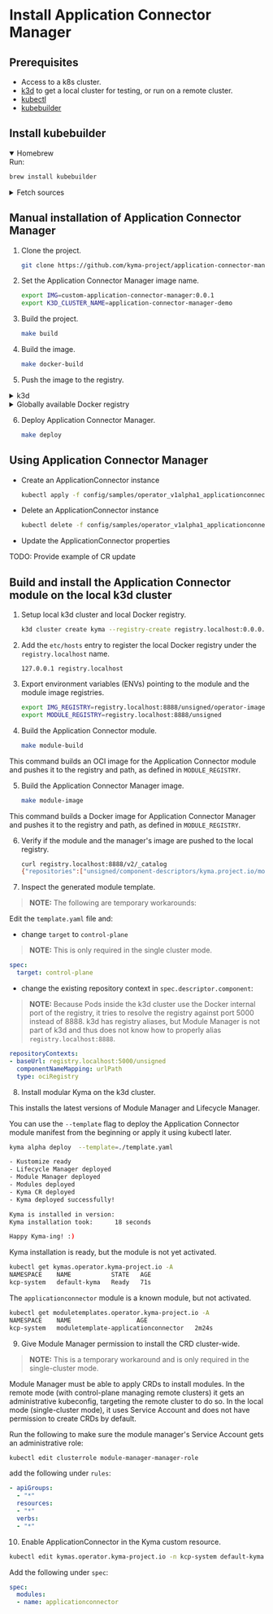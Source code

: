 # Install Application Connector Manager

## Prerequisites

- Access to a k8s cluster.
- [k3d](https://k3d.io) to get a local cluster for testing, or run on a remote cluster.
- [kubectl](https://kubernetes.io/docs/tasks/tools/)
- [kubebuilder](https://book.kubebuilder.io/)

## Install kubebuilder

<div tabs name="Install kubebuilder" group="kubebuilder">
  <details open>
  <summary label="Homebrew">
  Homebrew
  </summary>
Run:

   ```bash
   brew install kubebuilder
   ```
  </details>
  <details>
  <summary label="kubectl">
  Fetch sources
  </summary>

Run:

   ```bash
   curl -L -o kubebuilder https://go.kubebuilder.io/dl/latest/$(go env GOOS)/$(go env GOARCH)
   chmod +x kubebuilder && mv kubebuilder /usr/local/bin/
   ```
  </details>
</div>

## Manual installation of Application Connector Manager

1. Clone the project.

   ```bash
   git clone https://github.com/kyma-project/application-connector-manager.git && cd application-connector-manager/
   ```

2. Set the Application Connector Manager image name.

   ```bash
   export IMG=custom-application-connector-manager:0.0.1
   export K3D_CLUSTER_NAME=application-connector-manager-demo
   ```

3. Build the project.

   ```bash
   make build
   ```

4. Build the image.

   ```bash
   make docker-build
   ```

5. Push the image to the registry.

<div tabs name="Push image" group="application-connector-installation">
  <details>
  <summary label="k3d">
  k3d
  </summary>

   ```bash
   k3d image import $IMG -c $K3D_CLUSTER_NAME
   ```
  </details>
  <details>
  <summary label="Docker registry">
  Globally available Docker registry
  </summary>

   ```bash
   make docker-push
   ```

  </details>
</div>

6. Deploy Application Connector Manager.

   ```bash
   make deploy
   ```

## Using Application Connector Manager

- Create an ApplicationConnector instance

   ```bash
   kubectl apply -f config/samples/operator_v1alpha1_applicationconnector.yaml
   ```

- Delete an ApplicationConnector instance

   ```bash
   kubectl delete -f config/samples/operator_v1alpha1_applicationconnector.yaml
   ```

- Update the ApplicationConnector properties

TODO: Provide example of CR update

## Build and install the Application Connector module on the local k3d cluster

1. Setup local k3d cluster and local Docker registry.

   ```bash
   k3d cluster create kyma --registry-create registry.localhost:0.0.0.0:5001
   ```
2. Add the `etc/hosts` entry to register the local Docker registry under the `registry.localhost` name.

   ```
   127.0.0.1 registry.localhost
   ```

3. Export environment variables (ENVs) pointing to the module and the module image registries.

   ```bash
   export IMG_REGISTRY=registry.localhost:8888/unsigned/operator-images
   export MODULE_REGISTRY=registry.localhost:8888/unsigned
   ```

4. Build the Application Connector module.
   
   ```bash
   make module-build
   ```

This command builds an OCI image for the Application Connector module and pushes it to the registry and path, as defined in `MODULE_REGISTRY`.

5. Build the Application Connector Manager image.
   
   ```bash
   make module-image
   ```

This command builds a Docker image for Application Connector Manager and pushes it to the registry and path, as defined in `MODULE_REGISTRY`.

6. Verify if the module and the manager's image are pushed to the local registry.

   ```bash
   curl registry.localhost:8888/v2/_catalog
   {"repositories":["unsigned/component-descriptors/kyma.project.io/module/application-connector","unsigned/operator-images/application-connector-operator"]}
   ```

7. Inspect the generated module template.

> **NOTE:** The following are temporary workarounds:

Edit the `template.yaml` file and:

- change `target` to `control-plane`
>**NOTE:** This is only required in the single cluster mode.

   ```yaml
   spec:
     target: control-plane
   ```

- change the existing repository context in `spec.descriptor.component`:
> **NOTE:** Because Pods inside the k3d cluster use the Docker internal port of the registry, it tries to resolve the registry against port 5000 instead of 8888. k3d has registry aliases, but Module Manager is not part of k3d and thus does not know how to properly alias `registry.localhost:8888`.

   ```yaml
   repositoryContexts:                                                                           
   - baseUrl: registry.localhost:5000/unsigned                                                   
     componentNameMapping: urlPath                                                               
     type: ociRegistry
   ```

8. Install modular Kyma on the k3d cluster.

This installs the latest versions of Module Manager and Lifecycle Manager.

You can use the `--template` flag to deploy the Application Connector module manifest from the beginning or apply it using kubectl later.

   ```bash
   kyma alpha deploy  --template=./template.yaml

   - Kustomize ready
   - Lifecycle Manager deployed
   - Module Manager deployed
   - Modules deployed
   - Kyma CR deployed
   - Kyma deployed successfully!

   Kyma is installed in version:
   Kyma installation took:		18 seconds

   Happy Kyma-ing! :)
   ```

Kyma installation is ready, but the module is not yet activated.

   ```bash
   kubectl get kymas.operator.kyma-project.io -A
   NAMESPACE    NAME           STATE   AGE
   kcp-system   default-kyma   Ready   71s
   ```

   The `applicationconnector` module is a known module, but not activated.
   ```bash
   kubectl get moduletemplates.operator.kyma-project.io -A 
   NAMESPACE    NAME                  AGE
   kcp-system   moduletemplate-applicationconnector   2m24s
   ```

9. Give Module Manager permission to install the CRD cluster-wide.

> **NOTE:** This is a temporary workaround and is only required in the single-cluster mode.

Module Manager must be able to apply CRDs to install modules. In the remote mode (with control-plane managing remote clusters) it gets an administrative kubeconfig, targeting the remote cluster to do so. In the local mode (single-cluster mode), it uses Service Account and does not have permission to create CRDs by default.

Run the following to make sure the module manager's Service Account gets an administrative role:

   ```bash
   kubectl edit clusterrole module-manager-manager-role
   ```

add the following under `rules`:

   ```yaml
   - apiGroups:
     - "*"
     resources:
     - "*"                  
     verbs:                  
     - "*"
   ```

10.  Enable ApplicationConnector in the Kyma custom resource.

   ```bash
   kubectl edit kymas.operator.kyma-project.io -n kcp-system default-kyma
   ```
   Add the following under `spec`:

   ```yaml
   spec:
     modules:
     - name: applicationconnector
   ```

